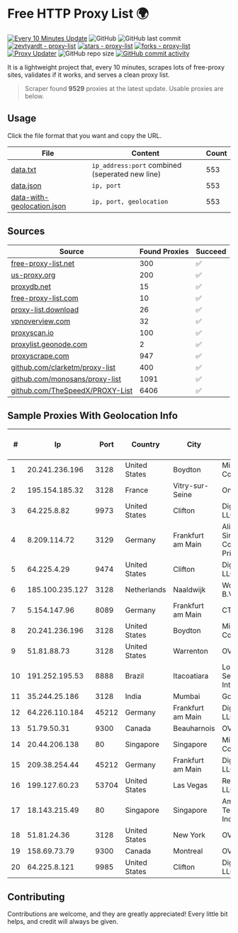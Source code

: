 
# Free HTTP Proxy List 🌍

[![Every 10 Minutes Update](https://github.com/mertguvencli/http-proxy-list/actions/workflows/main.yml/badge.svg?branch=main)](https://github.com/mertguvencli/http-proxy-list/actions/workflows/main.yml)
![GitHub](https://img.shields.io/github/license/mertguvencli/http-proxy-list)
![GitHub last commit](https://img.shields.io/github/last-commit/mertguvencli/http-proxy-list)
[![zevtyardt - proxy-list](https://img.shields.io/static/v1?label=zevtyardt&message=proxy-list&color=blue&logo=github)](https://github.com/zevtyardt/proxy-list "Go to GitHub repo")
[![stars - proxy-list](https://img.shields.io/github/stars/zevtyardt/proxy-list?style=social)](https://github.com/zevtyardt/proxy-list)
[![forks - proxy-list](https://img.shields.io/github/forks/zevtyardt/proxy-list?style=social)](https://github.com/zevtyardt/proxy-list)
[![Proxy Updater](https://github.com/zevtyardt/proxy-list/workflows/Proxy%20Updater/badge.svg)](https://github.com/zevtyardt/proxy-list/actions?query=workflow:"Proxy+Updater")
![GitHub repo size](https://img.shields.io/github/repo-size/zevtyardt/proxy-list)
[![GitHub commit activity](https://img.shields.io/github/commit-activity/m/zevtyardt/proxy-list?logo=commits)](https://github.com/zevtyardt/proxy-list/commits/main)

It is a lightweight project that, every 10 minutes, scrapes lots of free-proxy sites, validates if it works, and serves a clean proxy list.

> Scraper found **9529** proxies at the latest update. Usable proxies are below.

## Usage

Click the file format that you want and copy the URL.

|File|Content|Count|
|----|-------|-----|
|[data.txt](https://raw.githubusercontent.com/mertguvencli/http-proxy-list/main/proxy-list/data.txt)|`ip_address:port` combined (seperated new line)|553|
|[data.json](https://raw.githubusercontent.com/mertguvencli/http-proxy-list/main/proxy-list/data.json)|`ip, port`|553|
|[data-with-geolocation.json](https://raw.githubusercontent.com/mertguvencli/http-proxy-list/main/proxy-list/data-with-geolocation.json)|`ip, port, geolocation`|553|

## Sources

|Source|Found Proxies|Succeed|
|------|-------------|-------|
|[free-proxy-list.net](https://free-proxy-list.net)|300|✅|
|[us-proxy.org](https://www.us-proxy.org)|200|✅|
|[proxydb.net](http://proxydb.net)|15|✅|
|[free-proxy-list.com](https://free-proxy-list.com/?page=&port=&type%5B%5D=http&type%5B%5D=https&up_time=0&search=Search)|10|✅|
|[proxy-list.download](https://www.proxy-list.download/HTTP)|26|✅|
|[vpnoverview.com](https://vpnoverview.com/privacy/anonymous-browsing/free-proxy-servers)|32|✅|
|[proxyscan.io](https://www.proxyscan.io)|100|✅|
|[proxylist.geonode.com](https://proxylist.geonode.com/api/proxy-list?limit=300&page=1&sort_by=lastChecked&sort_type=desc&protocols=http,https)|2|✅|
|[proxyscrape.com](https://api.proxyscrape.com/v2/?request=displayproxies&protocol=http&timeout=10000&country=all&ssl=all&anonymity=all)|947|✅|
|[github.com/clarketm/proxy-list](https://raw.githubusercontent.com/clarketm/proxy-list/master/proxy-list-raw.txt)|400|✅|
|[github.com/monosans/proxy-list](https://raw.githubusercontent.com/monosans/proxy-list/main/proxies/http.txt)|1091|✅|
|[github.com/TheSpeedX/PROXY-List](https://raw.githubusercontent.com/TheSpeedX/PROXY-List/master/http.txt)|6406|✅|


## Sample Proxies With Geolocation Info

|#|Ip|Port|Country|City|Internet Service Provider|
|-|--|----|-------|----|-------------------------|
|1|20.241.236.196|3128|United States|Boydton|Microsoft Corporation|
|2|195.154.185.32|3128|France|Vitry-sur-Seine|Online S.A.S.|
|3|64.225.8.82|9973|United States|Clifton|DigitalOcean, LLC|
|4|8.209.114.72|3129|Germany|Frankfurt am Main|Alibaba.com Singapore E-Commerce Private Limited|
|5|64.225.4.29|9474|United States|Clifton|DigitalOcean, LLC|
|6|185.100.235.127|3128|Netherlands|Naaldwijk|WorldStream B.V.|
|7|5.154.147.96|8089|Germany|Frankfurt am Main|CTE|
|8|20.241.236.196|3128|United States|Boydton|Microsoft Corporation|
|9|51.81.88.73|3128|United States|Warrenton|OVH US LLC|
|10|191.252.195.53|8888|Brazil|Itacoatiara|Locaweb Serviços de Internet S/A|
|11|35.244.25.186|3128|India|Mumbai|Google LLC|
|12|64.226.110.184|45212|Germany|Frankfurt am Main|DigitalOcean, LLC|
|13|51.79.50.31|9300|Canada|Beauharnois|OVH SAS|
|14|20.44.206.138|80|Singapore|Singapore|Microsoft Corporation|
|15|209.38.254.44|45212|Germany|Frankfurt am Main|DigitalOcean, LLC|
|16|199.127.60.23|53704|United States|Las Vegas|ReliableSite.Net LLC|
|17|18.143.215.49|80|Singapore|Singapore|Amazon Technologies Inc.|
|18|51.81.24.36|3128|United States|New York|OVH US LLC|
|19|158.69.73.79|9300|Canada|Montreal|OVH SAS|
|20|64.225.8.121|9985|United States|Clifton|DigitalOcean, LLC|



## Contributing

Contributions are welcome, and they are greatly appreciated! Every
little bit helps, and credit will always be given.

